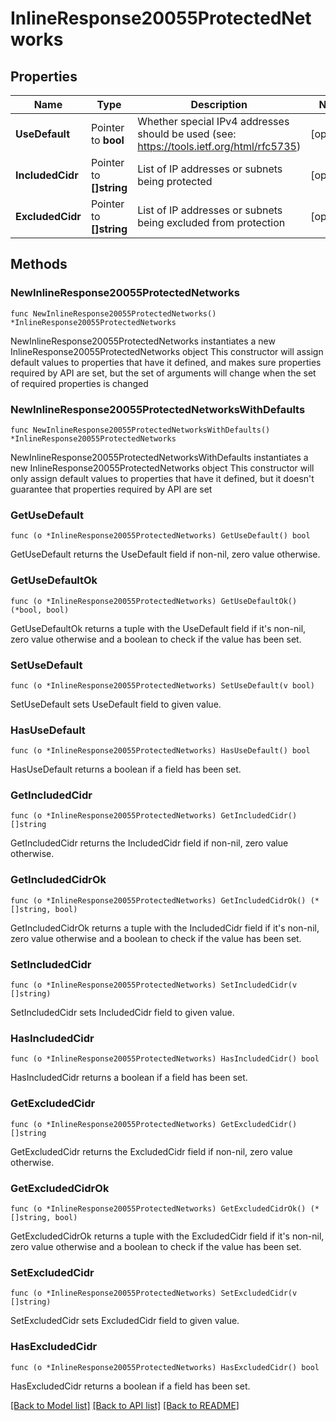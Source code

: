 # InlineResponse20055ProtectedNetworks

## Properties

Name | Type | Description | Notes
------------ | ------------- | ------------- | -------------
**UseDefault** | Pointer to **bool** | Whether special IPv4 addresses should be used (see: https://tools.ietf.org/html/rfc5735) | [optional] 
**IncludedCidr** | Pointer to **[]string** | List of IP addresses or subnets being protected | [optional] 
**ExcludedCidr** | Pointer to **[]string** | List of IP addresses or subnets being excluded from protection | [optional] 

## Methods

### NewInlineResponse20055ProtectedNetworks

`func NewInlineResponse20055ProtectedNetworks() *InlineResponse20055ProtectedNetworks`

NewInlineResponse20055ProtectedNetworks instantiates a new InlineResponse20055ProtectedNetworks object
This constructor will assign default values to properties that have it defined,
and makes sure properties required by API are set, but the set of arguments
will change when the set of required properties is changed

### NewInlineResponse20055ProtectedNetworksWithDefaults

`func NewInlineResponse20055ProtectedNetworksWithDefaults() *InlineResponse20055ProtectedNetworks`

NewInlineResponse20055ProtectedNetworksWithDefaults instantiates a new InlineResponse20055ProtectedNetworks object
This constructor will only assign default values to properties that have it defined,
but it doesn't guarantee that properties required by API are set

### GetUseDefault

`func (o *InlineResponse20055ProtectedNetworks) GetUseDefault() bool`

GetUseDefault returns the UseDefault field if non-nil, zero value otherwise.

### GetUseDefaultOk

`func (o *InlineResponse20055ProtectedNetworks) GetUseDefaultOk() (*bool, bool)`

GetUseDefaultOk returns a tuple with the UseDefault field if it's non-nil, zero value otherwise
and a boolean to check if the value has been set.

### SetUseDefault

`func (o *InlineResponse20055ProtectedNetworks) SetUseDefault(v bool)`

SetUseDefault sets UseDefault field to given value.

### HasUseDefault

`func (o *InlineResponse20055ProtectedNetworks) HasUseDefault() bool`

HasUseDefault returns a boolean if a field has been set.

### GetIncludedCidr

`func (o *InlineResponse20055ProtectedNetworks) GetIncludedCidr() []string`

GetIncludedCidr returns the IncludedCidr field if non-nil, zero value otherwise.

### GetIncludedCidrOk

`func (o *InlineResponse20055ProtectedNetworks) GetIncludedCidrOk() (*[]string, bool)`

GetIncludedCidrOk returns a tuple with the IncludedCidr field if it's non-nil, zero value otherwise
and a boolean to check if the value has been set.

### SetIncludedCidr

`func (o *InlineResponse20055ProtectedNetworks) SetIncludedCidr(v []string)`

SetIncludedCidr sets IncludedCidr field to given value.

### HasIncludedCidr

`func (o *InlineResponse20055ProtectedNetworks) HasIncludedCidr() bool`

HasIncludedCidr returns a boolean if a field has been set.

### GetExcludedCidr

`func (o *InlineResponse20055ProtectedNetworks) GetExcludedCidr() []string`

GetExcludedCidr returns the ExcludedCidr field if non-nil, zero value otherwise.

### GetExcludedCidrOk

`func (o *InlineResponse20055ProtectedNetworks) GetExcludedCidrOk() (*[]string, bool)`

GetExcludedCidrOk returns a tuple with the ExcludedCidr field if it's non-nil, zero value otherwise
and a boolean to check if the value has been set.

### SetExcludedCidr

`func (o *InlineResponse20055ProtectedNetworks) SetExcludedCidr(v []string)`

SetExcludedCidr sets ExcludedCidr field to given value.

### HasExcludedCidr

`func (o *InlineResponse20055ProtectedNetworks) HasExcludedCidr() bool`

HasExcludedCidr returns a boolean if a field has been set.


[[Back to Model list]](../README.md#documentation-for-models) [[Back to API list]](../README.md#documentation-for-api-endpoints) [[Back to README]](../README.md)


